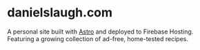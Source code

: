 # danielslaugh.com

A personal site built with [Astro](https://astro.build/) and deployed to Firebase Hosting.  
Featuring a growing collection of ad-free, home-tested recipes.
